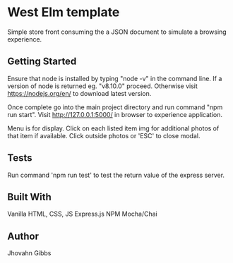 # West Elm template

Simple store front consuming the a JSON document to simulate a browsing experience.

## Getting Started

Ensure that node is installed by typing "node -v" in the command line. If a version of node is returned eg. "v8.10.0" proceed. Otherwise visit https://nodejs.org/en/ to download latest version.

Once complete go into the main project directory and run command "npm run start". Visit http://127.0.0.1:5000/ in browser to experience application.

Menu is for display. Click on each listed item img for additional photos of that item if available. Click outside photos or 'ESC' to close modal.

## Tests

Run command 'npm run test' to test the return value of the express server.

## Built With

Vanilla HTML, CSS, JS
Express.js
NPM
Mocha/Chai

## Author

Jhovahn Gibbs
